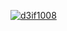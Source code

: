 [![d3if1008](https://circleci.com/gh/d3if1008/MU_App_Kotlin.svg?style=svg)](https://app.circleci.com/pipelines/github/ffaathirullah/MU_App_Kotlin/2/workflows/52d9fafa-ed1f-4ca0-b9f7-a71e1c9d9d1e)
